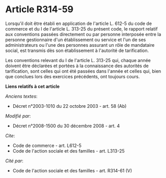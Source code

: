 # Article R314-59

Lorsqu'il doit être établi en application de l'article L. 612-5 du code de commerce et du I de l'article L. 313-25 du présent
code, le rapport relatif aux conventions passées directement ou par personne interposée entre la personne gestionnaire d'un
établissement ou service et l'un de ses administrateurs ou l'une des personnes assurant un rôle de mandataire social, est
transmis dès son établissement à l'autorité de tarification. 

Les conventions relevant du I de l'article L. 313-25 qui, chaque année doivent être déclarées et portées à la connaissance
des autorités de tarification, sont celles qui ont été passées dans l'année et celles qui, bien que conclues lors des
exercices précédents, ont toujours cours.

**Liens relatifs à cet article**

_Anciens textes_:

  - Décret n°2003-1010 du 22 octobre 2003 - art. 58 (Ab)

_Modifié par_:

  - Décret n°2008-1500 du 30 décembre 2008 - art. 4

_Cite_:

  - Code de commerce - art. L612-5
  - Code de l'action sociale et des familles - art. L313-25

_Cité par_:

  - Code de l'action sociale et des familles - art. R314-61 (V)
